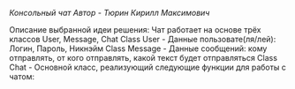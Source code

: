 *Консольный чат*
*Автор - Тюрин Кирилл Максимович*

Описание выбранной идеи решения: Чат работает на основе трёх классов User, Message, Chat
Class User - Данные пользовате(ля/лей): Логин, Пароль, Никнэйм
Class Message - Данные сообщений: кому отправлять, от кого отправлять, какой текст будет отправляться
Class Chat - Основной класс, реализующий следующие функции для работы с чатом:


